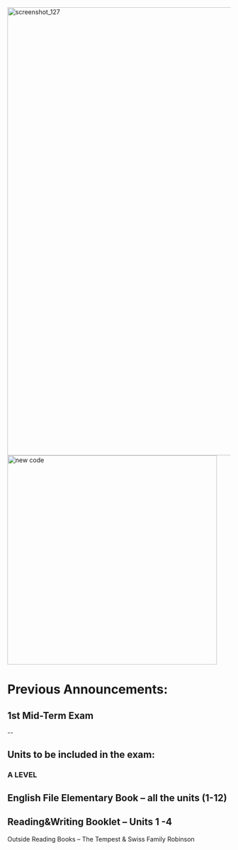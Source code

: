 
<img width="1013" alt="screenshot_127" src="https://github.com/user-attachments/assets/e4b3e21b-19f1-49e4-80b2-f38eee269468" />





<img width="473" alt="new code" src="https://github.com/user-attachments/assets/18eb19eb-e4a9-4992-a5b5-464eb919bbe4" />







# Previous Announcements:

## 1st Mid-Term Exam
--


## Units to be included in the exam:

### A LEVEL

English File Elementary Book – all the units (1-12)
--
Reading&Writing Booklet – Units 1 -4
--
Outside Reading Books – The Tempest & Swiss Family Robinson
